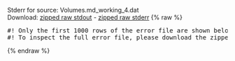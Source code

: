 Stderr for source:  Volumes.md_working_4.dat   
Download: [zipped raw stdout](Volumes.md_working_4.dat.plumed_master.stdout.txt.zip) - [zipped raw stderr](Volumes.md_working_4.dat.plumed_master.stderr.txt.zip) 
{% raw %}
<pre>
#! Only the first 1000 rows of the error file are shown below
#! To inspect the full error file, please download the zipped raw stderr file above
</pre>
{% endraw %}
